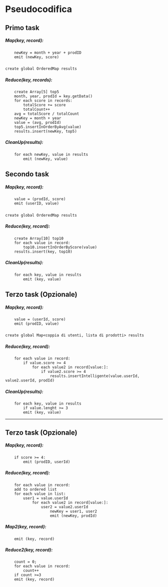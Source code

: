 # Pseudocodifica
## Primo task
##### Map(key, record):
        newKey = month + year + prodID
        emit (newKey, score)
#####
    create global OrderedMap results
##### Reduce(key, records):
        create Array[5] top5
        month, year, prodId = key.getData()
        for each score in records:
            totalScore += score
            totalCount++
        avg = totalScore / totalCount
        newKey = month + year
        value = (avg, prodId)
        top5.insertInOrderByAvg(value)
        results.insert(newKey, top5)
##### CleanUp(results):
        for each newKey, value in results
            emit (newKey, value)
      
## Secondo task
##### Map(key, record):
        value = (prodId, score)
        emit (userID, value)
#####
    create global OrderedMap results
##### Reduce(key, record):
        create Array[10] top10
        for each value in record:
            top10.insertInOrderByScore(value)
        results.insert(key, top10)
##### CleanUp(results):
        for each key, value in results
            emit (key, value)

## Terzo task (Opzionale)
##### Map(key, record):
        value = (userId, score)
        emit (prodID, value)
#####
    create global Map<coppia di utenti, lista di prodotti> results
##### Reduce(key, record):
        for each value in record:
            if value.score >= 4
                for each value2 in record[value:]:
                    if value2.score >= 4
                        results.insertIntelligente(value.userId, value2.userId, prodId)
##### CleanUp(results):
        for each key, value in results
            if value.lenght >= 3
            emit (key, value)
___________________________________
## Terzo task (Opzionale)
##### Map(key, record):
        if score >= 4:
            emit (prodID, userId)
##### Reduce(key, record):
        for each value in record:
        add to ordered list
        for each value in list:
            user1 = value.userId
                for each value2 in record[value:]:
                    user2 = value2.userId
                        newKey = user1, user2
                        emit (newKey, prodId)
##### Map2(key, record):
        emit (key, record)
##### Reduce2(key, record):
        count = 0;
        for each value in record:
            count++
        if count >=3
        emit (key, record)
            